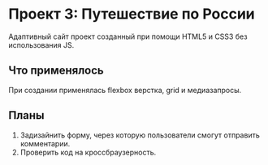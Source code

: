 # Проект 3: Путешествие по России

Адаптивный сайт проект созданный при помощи HTML5 и CSS3 без использования JS.

## Что применялось

При создании применялась flexbox верстка, grid и медиазапросы.

## Планы

1. Задизайнить форму, через которую пользователи смогут отправить комментарии.
2. Проверить код на кроссбраузерность.
